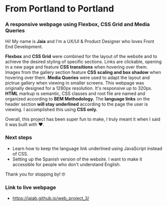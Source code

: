 # From Portland to Portland
### A responsive webpage using **Flexbox**,  **CSS Grid** and **Media Queries** 

Hi! My name is **Jaia** and I'm a UX/UI & Product Designer who loves Front End Development.

**Flexbox** and **CSS Grid** were combined for the layout of the website and to achieve the desired styling of specific sections.
Links are clickable, opening in a new page and feature **CSS transitions** when hovering over them. 
Images from the gallery section feature **CSS scaling and box shadow** when hovering over them.
**Media Queries** were used to adapt the layout and pictrue gallery when viewing in smaller screens. This webpage was originally designed for a 1280px resolution. It's responsive up to 320px. 
**HTML** markup is semantic, CSS classes and root file are named and organized according to **BEM Methodology.**
The **language links** on the header section **will stay underlined** according to the page the user is viewing. I accomplished this using **CSS only.**

Overall, this project has been super fun to make, I truly meant it when I said it was built with :heart:.

### Next steps
* Learn how to keep the language link underlined using JavaScript instead of CSS. 
* Setting up the Spanish version of the website. I want to make it accessible for people who don't understand English.

Thank you for stopping by! :nerd_face:

### Link to live webpage
* https://jaiab.github.io/web_project_3/